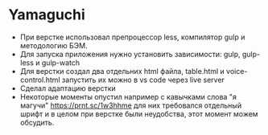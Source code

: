 # Yamaguchi
- При верстке использовал препроцессор less, компилятор gulp и методологию БЭМ. 
- Для запуска приложения нужно установить зависимости: gulp, gulp-less и gulp-watch
- Для верстки создал два отдельних html файла, table.html и voice-control.html запустить их можно в vs code через live server
- Сделал адаптацию верстки
- Некоторые моменты опустил например с кавычками слова "я магучи" https://prnt.sc/1w3hhme для них требовался отдельный шрифт и в целом при верстке были неудобства, этот момент можем обсудить.
